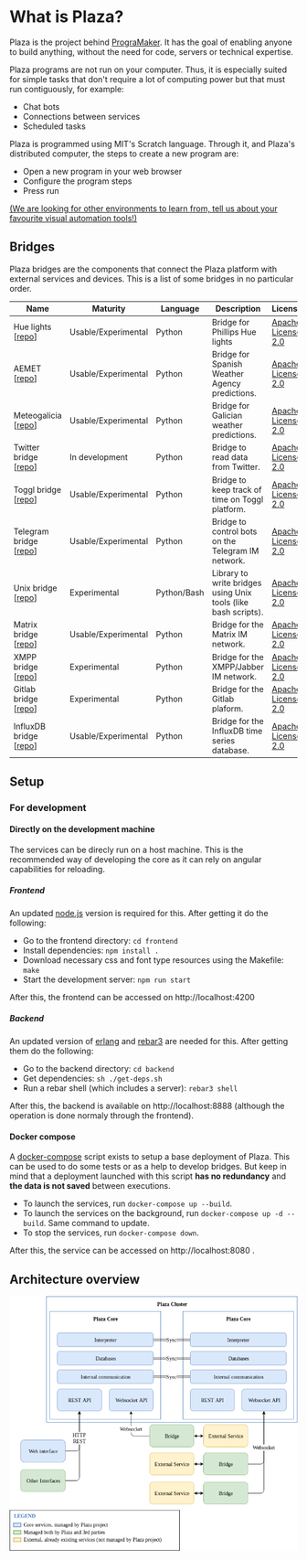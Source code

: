 # What is Plaza?

Plaza is the project behind [PrograMaker](https://programaker.com). It has the goal of enabling anyone to build anything, without the need for code, servers or technical expertise.

Plaza programs are not run on your computer. Thus, it is especially suited for simple tasks that don't require a lot of computing power but that must run contiguously, for example:
* Chat bots
* Connections between services
* Scheduled tasks

Plaza is programmed using MIT's Scratch language. Through it, and Plaza's distributed computer, the steps to create a new program are:
* Open a new program in your web browser
* Configure the program steps
* Press run

[(We are looking for other environments to learn from, tell us about your favourite visual automation tools!)](mailto:contact@programaker.com)

## Bridges

Plaza bridges are the components that connect the Plaza platform with external services and devices. This is a list of some bridges in no particular order.

| Name                                                                                | Maturity            | Language    | Description                                                    | License                                                                                                |
|-------------------------------------------------------------------------------------|---------------------|-------------|----------------------------------------------------------------|--------------------------------------------------------------------------------------------------------|
| Hue lights [[repo](https://gitlab.com/adri1177/hue-lights-bridge)]                  | Usable/Experimental | Python      | Bridge for Phillips Hue lights                                 | [Apache License 2.0](https://gitlab.com/adri1177/hue-lights-bridge/blob/master/LICENSE)                |
| AEMET [[repo](https://gitlab.com/plaza-project/bridges/aemet-bridge)]               | Usable/Experimental | Python      | Bridge for Spanish Weather Agency predictions.                 | [Apache License 2.0](https://gitlab.com/plaza-project/bridges/aemet-bridge/blob/master/LICENSE)        |
| Meteogalicia [[repo](https://gitlab.com/plaza-project/bridges/meteogalicia-bridge)] | Usable/Experimental | Python      | Bridge for Galician weather predictions.                       | [Apache License 2.0](https://gitlab.com/plaza-project/bridges/meteogalicia-bridge/blob/master/LICENSE) |
| Twitter bridge [[repo](https://gitlab.com/plaza-project/bridges/twitter-bridge)]    | In development      | Python      | Bridge to read data from Twitter.                              | [Apache License 2.0](https://gitlab.com/plaza-project/bridges/twitter-bridge/blob/master/LICENSE)      |
| Toggl bridge [[repo](https://gitlab.com/plaza-project/bridges/toggl-bridge)]        | Usable/Experimental | Python      | Bridge to keep track of time on Toggl platform.                | [Apache License 2.0](https://gitlab.com/plaza-project/bridges/toggl-bridge/blob/master/LICENSE)        |
| Telegram bridge [[repo](https://gitlab.com/plaza-project/bridges/telegram-bridge)]  | Usable/Experimental | Python      | Bridge to control bots on the Telegram IM network.             | [Apache License 2.0](https://gitlab.com/plaza-project/bridges/telegram-bridge/blob/develop/LICENSE)    |
| Unix bridge [[repo](https://gitlab.com/plaza-project/bridges/unix-bridge)]          | Experimental        | Python/Bash | Library to write bridges using Unix tools (like bash scripts). | [Apache License 2.0](https://gitlab.com/plaza-project/bridges/unix-bridge/blob/master/LICENSE)         |
| Matrix bridge [[repo](https://gitlab.com/plaza-project/bridges/matrix-bridge)]      | Usable/Experimental | Python      | Bridge for the Matrix IM network.                              | [Apache License 2.0](https://gitlab.com/plaza-project/bridges/matrix-bridge/blob/master/LICENSE)       |
| XMPP bridge [[repo](https://gitlab.com/plaza-project/bridges/xmpp-bridge)]          | Experimental        | Python      | Bridge for the XMPP/Jabber IM network.                         | [Apache License 2.0](https://gitlab.com/plaza-project/bridges/xmpp-bridge/blob/master/LICENSE)         |
| Gitlab bridge [[repo](https://gitlab.com/plaza-project/bridges/gitlab-bridge)]      | Experimental        | Python      | Bridge for the Gitlab plaform.                                 | [Apache License 2.0](https://gitlab.com/plaza-project/bridges/gitlab-bridge/blob/master/LICENSE)       |
| InfluxDB bridge [[repo](https://gitlab.com/kenkeiras/influxdb-bridge)]              | Usable/Experimental | Python      | Bridge for the InfluxDB time series database.                  | [Apache License 2.0](https://gitlab.com/kenkeiras/influxdb-bridge/blob/master/LICENSE)                 |

## Setup

### For development

#### Directly on the development machine

The services can be direcly run on a host machine.
This is the recommended way of developing the core as it can rely on angular capabilities for reloading.

##### Frontend

An updated [node.js](https://nodejs.org/) version is required for this. After getting it do the following:

* Go to the frontend directory: `cd frontend`
* Install dependencies: `npm install .`
* Download necessary css and font type resources using the Makefile: `make`
* Start the development server: `npm run start`

After this, the frontend can be accessed on http://localhost:4200

##### Backend

An updated version of [erlang](http://www.erlang.org/) and [rebar3](http://www.rebar3.org/) are needed for this.
After getting them do the following:

* Go to the backend directory: `cd backend`
* Get dependencies: `sh ./get-deps.sh`
* Run a rebar shell (which includes a server): `rebar3 shell`

After this, the backend is available on http://localhost:8888 (although the operation is done normaly through the frontend).

#### Docker compose

A [docker-compose](https://docs.docker.com/compose/overview/) script exists to setup a base deployment of Plaza.
This can be used to do some tests or as a help to develop bridges.
But keep in mind that a deployment launched with this script **has no redundancy** and **the data is not saved** between executions.

* To launch the services, run `docker-compose up --build`.
* To launch the services on the background, run `docker-compose up -d --build`. Same command to update.
* To stop the services, run `docker-compose down`.

After this, the service can be accessed on http://localhost:8080 .

## Architecture overview

![Image of the architecture overview](docs/architecture-overview.png)
